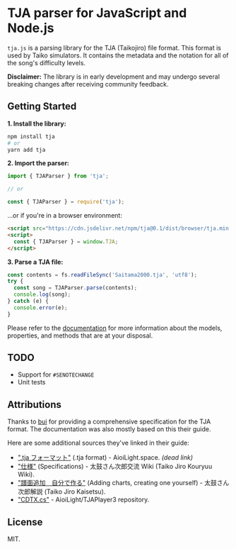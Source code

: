 # TJA parser for JavaScript and Node.js

`tja.js` is a parsing library for the TJA (Taikojiro) file format. This format
is used by Taiko simulators. It contains the metadata and the notation for all
of the song's difficulty levels.

**Disclaimer:** The library is in early development and may undergo several
breaking changes after receiving community feedback.

## Getting Started

**1. Install the library:**

```sh
npm install tja
# or
yarn add tja
```

**2. Import the parser:**

```js
import { TJAParser } from 'tja';

// or

const { TJAParser } = require('tja');
```

...or if you're in a browser environment:

```html
<script src="https://cdn.jsdelivr.net/npm/tja@0.1/dist/browser/tja.min.js"></script>
<script>
  const { TJAParser } = window.TJA;
</script>
```

**3. Parse a TJA file:**

```js
const contents = fs.readFileSync('Saitama2000.tja', 'utf8');
try {
  const song = TJAParser.parse(contents);
  console.log(song);
} catch (e) {
  console.error(e);
}
```

Please refer to the [documentation][docs-url] for more information about the
models, properties, and methods that are at your disposal.

## TODO

- Support for `#SENOTECHANGE`
- Unit tests

## Attributions

Thanks to [bui][bui-profile-url] for providing a comprehensive specification for
the TJA format. The documentation was also mostly based on this their guide.

Here are some additional sources they've linked in their guide:

- [".tja フォーマット"][aioilight-url] (.tja format) - AioiLight.space. _(dead link)_
- ["仕様"][taikojiro-wiki-url] (Specifications) - 太鼓さん次郎交流 Wiki (Taiko Jiro Kouryuu Wiki).
- ["譜面追加　自分で作る"][taikojiro-guide-url] (Adding charts, creating one yourself) - 太鼓さん次郎解説 (Taiko Jiro Kaisetsu).
- ["CDTX.cs"][tjaplayer3-cdtx-url] - AioiLight/TJAPlayer3 repository.

## License

MIT.

[docs-url]: https://jozsefsallai.github.io/tja-js/
[bui-profile-url]: https://github.com/bui
[aioilight-url]: https://aioilight.space/taiko/tjap3/doc/tja/
[taikojiro-wiki-url]: https://wikiwiki.jp/jiro/%E5%A4%AA%E9%BC%93%E3%81%95%E3%82%93%E6%AC%A1%E9%83%8E
[taikojiro-guide-url]: http://taikosanjiro.hatenablog.com/entry/%E8%AD%9C%E9%9D%A2-2
[tjaplayer3-cdtx-url]: https://github.com/AioiLight/TJAPlayer3/blob/master/TJAPlayer3/Songs/CDTX.cs
